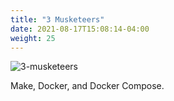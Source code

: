 ```yaml
---
title: "3 Musketeers"
date: 2021-08-17T15:08:14-04:00
weight: 25
---
```


![3-musketeers](/images/development/3-musketeers.jpg)


Make, Docker, and Docker Compose.